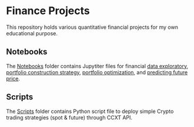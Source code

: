 # Finance Projects

This repository holds various quantitative financial projects for my own educational purpose.

## Notebooks
The [Notebooks](Notebooks) folder contains Jupytiter files for financial [data exploratory](Notebooks/my_port_analyze.ipynb), [portfolio construction strategy](Notebooks/portfolio_construction_strategy.ipynb), [portfolio optimization](Notebooks/port_optim_numba.ipynb), and [predicting future price](Notebooks/eth_price_multi_models.ipynb).

## Scripts
The [Scripts](Scripts) folder contains Python script file to deploy simple Crypto trading strategies (spot & future) through CCXT API.